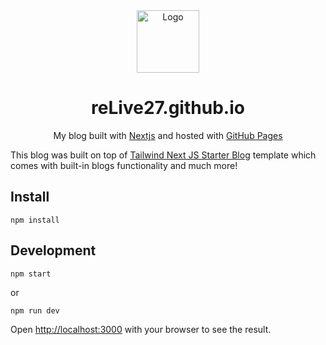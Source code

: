 <div align="center">
  <img alt="Logo" src="https://github.com/ReLive27/relive27.com/blob/5640044751b0f985cba7bc5ba553fd8520563c54/public/static/images/logo.png" width="100px" />
</div>
<h1 align="center">
  reLive27.github.io
</h1>
<p align="center">
  My blog built with <a href="https://nextjs.org/" target="_blank">Nextjs</a> and hosted with <a href="https://pages.github.com/" target="_blank">GitHub Pages</a>
</p>


This blog was built on top of [Tailwind Next JS Starter Blog](https://github.com/timlrx/tailwind-nextjs-starter-blog) template which comes with built-in blogs functionality and much more!


## Install
```
npm install
```

## Development

```
npm start
```
or
```
npm run dev
```

Open [http://localhost:3000](http://localhost:3000) with your browser to see the result.

